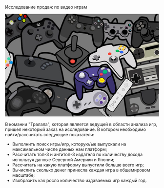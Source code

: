 Исследование продаж по видео играм

<p align="center"><img src="https://github.com/ArtemPlgn/Data_analyst_project/blob/main/games.jpg" alt="Data_analyst_project/blob/main/games" border="0">

  В комании "Тралала", которая является ведущей в области анализа игр, пришел некоторый заказ на исследование. В котором необходимо найти/рассчитать следующие показатели:
  
- Выполнить поиск игры/игр, которую/ые выпускали на максимальном числе данных нам платформ;
- Рассчитать топ-3 и антитоп-3 издателя по количеству дохода используя данные Северной Америки и Японии;
- Рассчитать на какую платформу выпустили больше всего игр;
- Вычислить сколько денег принесла каждая игра в общемировом масштабе;
- Изобразить как росло количество издаваемых игр каждый год.

